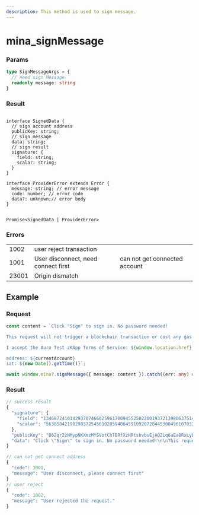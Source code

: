 ```yaml
---
description: This method is used to sign message.
---
```


# mina\_signMessage

### Params

```typescript
type SignMessageArgs = {
  // need sign Message
  readonly message: string
}

```

### Result

<pre class="language-typescript"><code class="lang-typescript"><strong>
</strong>interface SignedData {
  // sign account address
  publicKey: string;
  // sign message
  data: string;
  // sign result
  signature: {
    field: string;
    scalar: string;
  }
}

interface ProviderError extends Error {
  message: string; // error message
  code: number; // error code 
  data?: unknown;// error body 
}


Promise&#x3C;SignedData | ProviderError> 
</code></pre>

### Errors

|        |                                     |                               |
| ------ | ----------------------------------- | ----------------------------- |
| 1002   | user reject transaction             |                               |
| 1001   | User disconnect, need connect first | can not get connected account |
| 23001 | Origin dismatch                     |                               |

## Example

### Request

```typescript
const content = `Click "Sign" to sign in. No password needed!

This request will not trigger a blockchain transaction or cost any gas fees.

I accept the Auro Test zKApp Terms of Service: ${window.location.href}

address: ${currentAccount}
iat: ${new Date().getTime()}`;

await window.mina?.signMessage({ message: content }).catch((err: any) => err);
```

### Result

```typescript
// success result
{
  "signature": {
    "field": "13468724101429370746602596170094552502200193721398063751467629418902449650534",
    "scalar": "5638584219029837254561020594864591092072844530049610703222272818700774330907"
  },
  "publicKey": "B62qr2zNMypNKXmzMYSVotChTBRfXzHRtshvbuEjAQZLq6aEa8RxLyD",
  "data": "Click \"Sign\" to sign in. No password needed!\n\nThis request will not trigger a blockchain transaction or cost any gas fees.\n\nI accept the Auro Test zKApp Terms of Service: http://localhost:3000/\n\naddress: \niat: 1699294808439"
}

// can not get connect address
{
  "code": 1001,
  "message": "User disconnect, please connect first"
}
// user reject 
{
  "code": 1002,
  "message": "User rejected the request."
}
```

